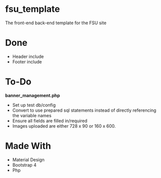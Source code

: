 # fsu_template
The front-end back-end template for the FSU site


# Done
* Header include
* Footer include


# To-Do 

**banner_management.php**
* Set up test db/config
* Convert to use prepared sql statements instead of directly referencing the variable names
* Ensure all fields are filled in/required 
* Images uploaded are either 728 x 90 or 160 x 600.


# Made With
* Material Design
* Bootstrap 4
* Php
